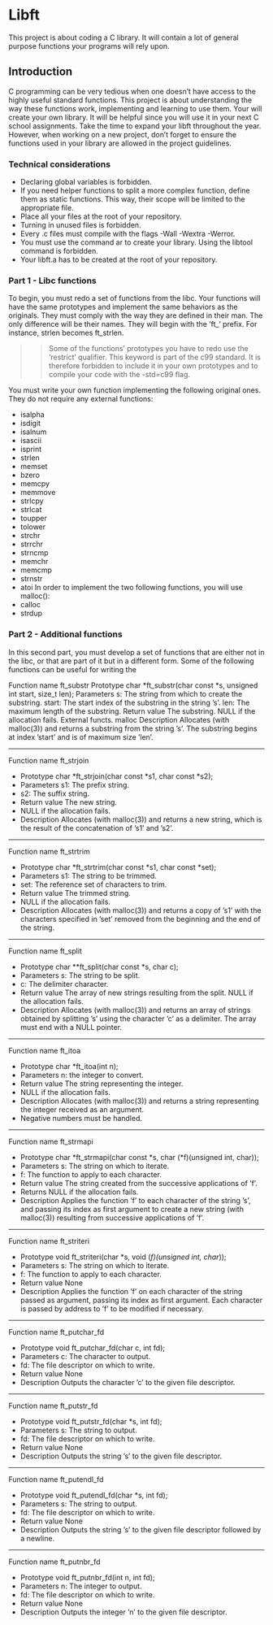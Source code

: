# Libft

This project is about coding a C library.
It will contain a lot of general purpose functions your programs will rely upon.

## Introduction
C programming can be very tedious when one doesn’t have access to the highly useful
standard functions. This project is about understanding the way these functions work,
implementing and learning to use them. Your will create your own library. It will be
helpful since you will use it in your next C school assignments.
Take the time to expand your libft throughout the year. However, when working
on a new project, don’t forget to ensure the functions used in your library are allowed in
the project guidelines.

### Technical considerations
- Declaring global variables is forbidden.
- If you need helper functions to split a more complex function, define them as static
functions. This way, their scope will be limited to the appropriate file.
- Place all your files at the root of your repository.
- Turning in unused files is forbidden.
- Every .c files must compile with the flags -Wall -Wextra -Werror.
- You must use the command ar to create your library. Using the libtool command
is forbidden.
- Your libft.a has to be created at the root of your repository.

### Part 1 - Libc functions
To begin, you must redo a set of functions from the libc. Your functions will have the
same prototypes and implement the same behaviors as the originals. They must comply
with the way they are defined in their man. The only difference will be their names. They
will begin with the ’ft_’ prefix. For instance, strlen becomes ft_strlen.
>> Some of the functions’ prototypes you have to redo use the ’restrict’
qualifier. This keyword is part of the c99 standard. It is
therefore forbidden to include it in your own prototypes and to
compile your code with the -std=c99 flag.

You must write your own function implementing the following original ones. They do
not require any external functions:
- isalpha
- isdigit
- isalnum
- isascii
- isprint
- strlen
- memset
- bzero
- memcpy
- memmove
- strlcpy
- strlcat
- toupper
- tolower
- strchr
- strrchr
- strncmp
- memchr
- memcmp
- strnstr
- atoi
In order to implement the two following functions, you will use malloc():
- calloc
- strdup

### Part 2 - Additional functions
In this second part, you must develop a set of functions that are either not in the libc,
or that are part of it but in a different form.
Some of the following functions can be useful for writing the

Function name ft_substr
Prototype char *ft_substr(char const *s, unsigned int start,
size_t len);
Parameters s: The string from which to create the substring.
start: The start index of the substring in the
string ’s’.
len: The maximum length of the substring.
Return value The substring.
NULL if the allocation fails.
External functs. malloc
Description Allocates (with malloc(3)) and returns a substring
from the string ’s’.
The substring begins at index ’start’ and is of
maximum size ’len’.
- - - -
Function name ft_strjoin
- Prototype char *ft_strjoin(char const *s1, char const *s2);
- Parameters s1: The prefix string.
- s2: The suffix string.
- Return value The new string.
- NULL if the allocation fails.
- Description Allocates (with malloc(3)) and returns a new
string, which is the result of the concatenation
of ’s1’ and ’s2’.
- - - -
Function name ft_strtrim
- Prototype char *ft_strtrim(char const *s1, char const *set);
- Parameters s1: The string to be trimmed.
- set: The reference set of characters to trim.
- Return value The trimmed string.
- NULL if the allocation fails.
- Description Allocates (with malloc(3)) and returns a copy of
’s1’ with the characters specified in ’set’ removed
from the beginning and the end of the string.
- - - -
Function name ft_split
- Prototype char **ft_split(char const *s, char c);
- Parameters s: The string to be split.
- c: The delimiter character.
- Return value The array of new strings resulting from the split.
NULL if the allocation fails.
- Description Allocates (with malloc(3)) and returns an array
of strings obtained by splitting ’s’ using the
character ’c’ as a delimiter. The array must end
with a NULL pointer.
- - - -
Function name ft_itoa
- Prototype char *ft_itoa(int n);
- Parameters n: the integer to convert.
- Return value The string representing the integer.
- NULL if the allocation fails.
- Description Allocates (with malloc(3)) and returns a string
representing the integer received as an argument.
- Negative numbers must be handled.
- - - -
Function name ft_strmapi
- Prototype char *ft_strmapi(char const *s, char (*f)(unsigned
int, char));
- Parameters s: The string on which to iterate.
- f: The function to apply to each character.
- Return value The string created from the successive applications
of ’f’.
- Returns NULL if the allocation fails.
- Description Applies the function ’f’ to each character of the
string ’s’, and passing its index as first argument
to create a new string (with malloc(3)) resulting
from successive applications of ’f’.
- - - -
Function name ft_striteri
- Prototype void ft_striteri(char *s, void (*f)(unsigned int,
char*));
- Parameters s: The string on which to iterate.
- f: The function to apply to each character.
- Return value None
- Description Applies the function ’f’ on each character of
the string passed as argument, passing its index
as first argument. Each character is passed by
address to ’f’ to be modified if necessary.
- - - -
Function name ft_putchar_fd
- Prototype void ft_putchar_fd(char c, int fd);
- Parameters c: The character to output.
- fd: The file descriptor on which to write.
- Return value None
- Description Outputs the character ’c’ to the given file
descriptor.
- - - -
Function name ft_putstr_fd
- Prototype void ft_putstr_fd(char *s, int fd);
- Parameters s: The string to output.
- fd: The file descriptor on which to write.
- Return value None
- Description Outputs the string ’s’ to the given file
descriptor.
- - - -
Function name ft_putendl_fd
- Prototype void ft_putendl_fd(char *s, int fd);
- Parameters s: The string to output.
- fd: The file descriptor on which to write.
- Return value None
- Description Outputs the string ’s’ to the given file descriptor
followed by a newline.
- - - -
Function name ft_putnbr_fd
- Prototype void ft_putnbr_fd(int n, int fd);
- Parameters n: The integer to output.
- fd: The file descriptor on which to write.
- Return value None
- Description Outputs the integer ’n’ to the given file
descriptor.
